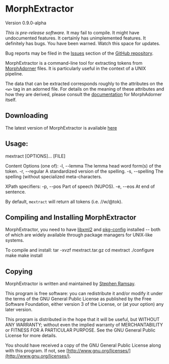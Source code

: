 
MorphExtractor
==============

Version 0.9.0-alpha

*This is pre-release software.*  It may fail to compile.  It might have undocumented features.  It certainly has unimplemented features.  It definitely has bugs.  You have been warned.  Watch this space for updates.

Bug reports may be filed in the [Issues](https://github.com/CDRH/mextract/issues) section of the [GitHub repository](https://github.com/CDRH/mextract).

MorphExtractor is a command-line tool for extracting tokens from [MorphAdorner](http://morphadorner.northwestern.edu/) files.  It is particularly useful in the context of a UNIX pipeline.

The data that can be extracted corresponds roughly to the attributes on the `<w>` tag in an adorned file.  For details on the meaning of these attributes and how they are derived, please consult the [documentation](http://morphadorner.northwestern.edu/morphadorner/documentation/) for MorphAdorner itself.

Downloading
-----------

The latest version of MorphExtractor is available [here](http://abbot.unl.edu/downloads/)

Usage:
------

mextract [OPTIONS]... [FILE]

Content Options (one of):
   -l, --lemma          The lemma head word form(s) of the token.
   -r, --regular        A standardized version of the spelling.
   -s, --spelling       The spelling (without specialized meta-characters.

XPath specifiers:
   -p, --pos            Part of speech (NUPOS).
   -e, --eos            At end of sentence.

By default, `mextract` will return all tokens (i.e. //w/@tok).

Compiling and Installing MorphExtractor
---------------------------------------

MorphExtractor, you need to have [libxml2](http://xmlsoft.org/) and [pkg-config](http://www.freedesktop.org/wiki/Software/pkg-config) installed -- both of which are widely available through package managers for UNIX-like systems.

To compile and install:
	tar -xvzf mextract.tar.gz
	cd mextract
	./configure
	make
	make install
 
Copying
-------

MorphExtractor is written and maintained by [Stephen Ramsay](http://stephenramsay.us/).

This program is free software: you can redistribute it and/or modify it under the terms of the GNU General Public License as published by the Free Software Foundation, either version 3 of the License, or (at your option) any later version.

This program is distributed in the hope that it will be useful, but WITHOUT ANY WARRANTY; without even the implied warranty of MERCHANTABILITY or FITNESS FOR A PARTICULAR PURPOSE.  See the GNU General Public License for more details.

You should have received a copy of the GNU General Public License along with this program.  If not, see [http://www.gnu.org/licenses/](http://www.gnu.org/licenses/).

